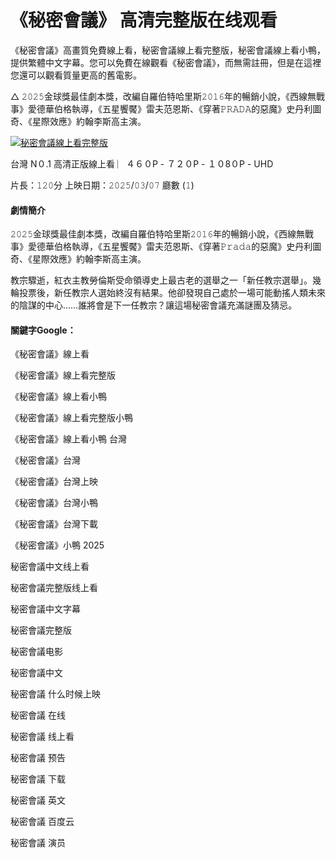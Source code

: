 # 《秘密會議》 高清完整版在线观看

《秘密會議》高畫質免費線上看，秘密會議線上看完整版，秘密會議線上看小鴨，提供繁體中文字幕。您可以免費在線觀看《秘密會議》，而無需註冊，但是在這裡您還可以觀看質量更高的舊電影。

△ 𝟸𝟶𝟸𝟻金球獎最佳劇本獎，改編自羅伯特哈里斯𝟸𝟶𝟷𝟼年的暢銷小說，《西線無戰事》愛德華伯格執導，《五星饗饜》雷夫范恩斯、《穿著𝙿𝚁𝙰𝙳𝙰的惡魔》史丹利圖奇、《星際效應》約翰李斯高主演。

[![秘密會議線上看完整版](https://github.com/user-attachments/assets/bc14adc3-cd55-47d5-b755-0c950cdac3ed)](https://tinyurl.com/ymrnm666)

台灣 Ν０.1 高清正版線上看 ︳４６０Ρ - ７２０Ρ - １０8０Ρ - UΗⅮ

片長：𝟷𝟸𝟶分 上映日期：𝟸𝟶𝟸𝟻/𝟶𝟹/𝟶𝟽 廳數 (𝟷)

#### 劇情簡介
𝟸𝟶𝟸𝟻金球獎最佳劇本獎，改編自羅伯特哈里斯𝟸𝟶𝟷𝟼年的暢銷小說，《西線無戰事》愛德華伯格執導，《五星饗饜》雷夫范恩斯、《穿著𝙿𝚛𝚊𝚍𝚊的惡魔》史丹利圖奇、《星際效應》約翰李斯高主演。

教宗驟逝，紅衣主教勞倫斯受命領導史上最古老的選舉之一「新任教宗選舉」。幾輪投票後，新任教宗人選始終沒有結果。他卻發現自己處於一場可能動搖人類未來的陰謀的中心……誰將會是下一任教宗？讓這場秘密會議充滿謎團及猜忌。

#### 關鍵字Google：

《秘密會議》線上看

《秘密會議》線上看完整版

《秘密會議》線上看小鴨

《秘密會議》線上看完整版小鴨

《秘密會議》線上看小鴨 台灣

《秘密會議》台灣

《秘密會議》台灣上映

《秘密會議》台灣小鴨

《秘密會議》台灣下載

《秘密會議》小鴨 2025

秘密會議中文线上看

秘密會議完整版线上看

秘密會議中文字幕

秘密會議完整版

秘密會議电影

秘密會議中文

秘密會議 什么时候上映

秘密會議 在线

秘密會議 线上看

秘密會議 预告

秘密會議 下载

秘密會議 英文

秘密會議 百度云

秘密會議 演员
